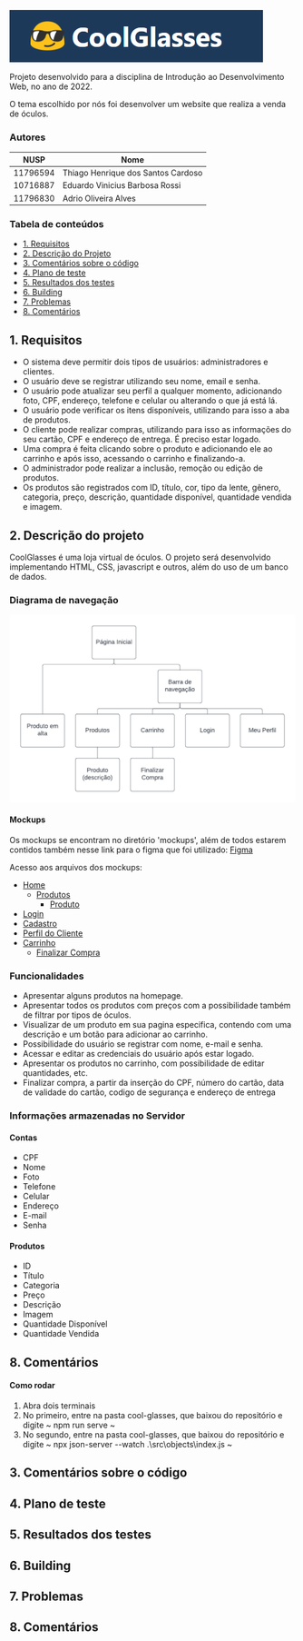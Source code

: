 

![logo](imagens/imagem-readme.png)

Projeto desenvolvido para a disciplina de Introdução ao Desenvolvimento Web, no ano de 2022.

O tema escolhido por nós foi desenvolver um website que realiza a venda de óculos.

### Autores

| NUSP     | Nome                       |
|----------|----------------------------|
| 11796594 |	Thiago Henrique dos Santos Cardoso     |
| 10716887 |  Eduardo Vinicius Barbosa Rossi         |
| 11796830 |  Adrio Oliveira Alves                   |

### Tabela de conteúdos 

- [1. Requisitos](#1-requisitos)
- [2. Descrição do Projeto](#2-descrição-do-projeto)
- [3. Comentários sobre o código](#3-comentários-sobre-o-código)
- [4. Plano de teste](#4-plano-de-teste)
- [5. Resultados dos testes](#5-resultados-dos-testes)
- [6. Building](#6-building)
- [7. Problemas](#7-problemas)
- [8. Comentários](#8-comentários)

## 1. Requisitos

- O sistema deve permitir dois tipos de usuários: administradores e clientes. 
- O usuário deve se registrar utilizando seu nome, email e senha.
- O usuário pode atualizar seu perfil a qualquer momento, adicionando foto, CPF, endereço, telefone e celular ou alterando o que já está lá. 
- O usuário pode verificar os itens disponíveis, utilizando para isso a aba de produtos.
- O cliente pode realizar compras, utilizando para isso as informações do seu cartão, CPF e endereço de entrega. É preciso estar logado.
- Uma compra é feita clicando sobre o produto e adicionando ele ao carrinho e após isso, acessando o carrinho e finalizando-a. 
- O administrador pode realizar a inclusão, remoção ou edição de produtos. 
- Os produtos são registrados com ID, título, cor, tipo da lente, gênero, categoria, preço, descrição, quantidade disponível, quantidade vendida e imagem. 


## 2. Descrição do projeto

CoolGlasses é uma loja virtual de óculos. O projeto será desenvolvido implementando HTML, CSS, javascript e outros, além do uso de um banco de dados. 

### Diagrama de navegação
![navegacao](imagens/diagramaNavegacao.png)

#### Mockups

Os mockups se encontram no diretório 'mockups', além de todos estarem contidos também nesse link para o figma que foi utilizado: [Figma ](https://www.figma.com/file/Q0Aj5abwo0EIDR1jyfYADb/CoolGlasses?node-id=0%3A1)

Acesso aos arquivos dos mockups: 
- [Home](/mockups/home.png)
  - [Produtos](/mockups/produtos.png)
    - [Produto](/mockups/produto.png)
- [Login](/mockups/login.png)
- [Cadastro](/mockups/cadastro.png)
- [Perfil do Cliente](/mockups/perfil.png)
- [Carrinho](/mockups/carrinhoo.png)
  - [Finalizar Compra](/mockups/finalizarcompra.png)

### Funcionalidades

- Apresentar alguns produtos na homepage.
- Apresentar todos os produtos com preços com a possibilidade também de filtrar por tipos de óculos.
- Visualizar de um produto em sua pagina especifica, contendo com uma descrição e um botão para adicionar ao carrinho.
- Possibilidade do usuário se registrar com nome, e-mail e senha.
- Acessar e editar as credenciais do usuário após estar logado.
- Apresentar os produtos no carrinho, com possibilidade de editar quantidades, etc.
- Finalizar compra, a partir da inserção do CPF, número do cartão, data de validade do cartão, codigo de segurança e endereço de entrega

### Informações armazenadas no Servidor

#### Contas
- CPF
- Nome
- Foto
- Telefone
- Celular
- Endereço
- E-mail
- Senha

#### Produtos
- ID
- Título
- Categoria
- Preço
- Descrição
- Imagem
- Quantidade Disponível
- Quantidade Vendida

## 8. Comentários

#### Como rodar
1) Abra dois terminais
2) No primeiro, entre na pasta cool-glasses, que baixou do repositório e digite
~ npm run serve ~
3) No segundo, entre na pasta cool-glasses, que baixou do repositório e digite
~ npx json-server --watch .\src\objects\index.js ~


## 3. Comentários sobre o código
## 4. Plano de teste
## 5. Resultados dos testes
## 6. Building
## 7. Problemas
## 8. Comentários

